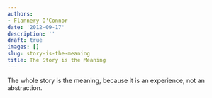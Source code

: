 ```yaml
---
authors:
- Flannery O'Connor
date: '2012-09-17'
description: ''
draft: true
images: []
slug: story-is-the-meaning
title: The Story is the Meaning
---
```


The whole story is the meaning, because it is an experience, not an abstraction.